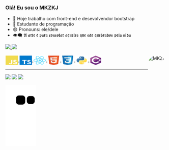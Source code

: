 ### Olá! Eu sou o MKZKJ 

- 🔭 Hoje trabalho com front-end e desevolvendor bootstrap
- 🌱 Estudante de programação 
- 😄 Pronouns: ele/dele
- 👁‍🗨 𝕬 𝖆𝖗𝖙𝖊 𝖊́ 𝖕𝖆𝖗𝖆 𝖈𝖔𝖓𝖘𝖔𝖑𝖆𝖗 𝖆𝖖𝖚𝖊𝖑𝖊𝖘 𝖖𝖚𝖊 𝖘𝖆̃𝖔 𝖖𝖚𝖊𝖇𝖗𝖆𝖉𝖔𝖘 𝖕𝖊𝖑𝖆 𝖛𝖎𝖉𝖆

<div>
  <a href="https://github.com/MKZKJ">
  <img height="180em" src="https://github-readme-stats.vercel.app/api?username=MisterK&show_icons=true&theme=dark&include_all_commits=true&count_private=true"/>
  <img height="180em" src="https://github-readme-stats.vercel.app/api/top-langs/?username=rafaballerini&layout=compact&langs_count=7&theme=dark"/>
</div>    
  
  <div style="display: inline_block"><br>
  <img align="center" alt="K" height="30" width="40" src="https://raw.githubusercontent.com/devicons/devicon/master/icons/javascript/javascript-plain.svg">
  <img align="center" alt="M" height="30" width="40" src="https://raw.githubusercontent.com/devicons/devicon/master/icons/typescript/typescript-plain.svg">
  <img align="center" alt="Z" height="30" width="40" src="https://raw.githubusercontent.com/devicons/devicon/master/icons/react/react-original.svg">
  <img align="center" alt="K" height="30" width="40" src="https://raw.githubusercontent.com/devicons/devicon/master/icons/html5/html5-original.svg">
  <img align="center" alt="M" height="30" width="40" src="https://raw.githubusercontent.com/devicons/devicon/master/icons/css3/css3-original.svg">
  <img align="center" alt="Z" height="30" width="40" src="https://raw.githubusercontent.com/devicons/devicon/master/icons/python/python-original.svg">
  <img align="center" alt="J" height="30" width="40" src="https://raw.githubusercontent.com/devicons/devicon/master/icons/csharp/csharp-original.svg">
  <img align="right" alt="MKZK" height="150" style="border-radius:50px;"
  src="https://media.discordapp.net/attachments/871867224120492042/949386915415744613/MKZK.png?width=473&height=473">
</div>
  
---
  
  <div> 
  <a href="" target="_blank"><img src="https://img.shields.io/badge/-Instagram-%23E4405F?style=for-the-badge&logo=instagram&logoColor=white" target="_blank"></a>
 <a href=
    target="_blank"><img src="https://img.shields.io/badge/Discord-7289DA?style=for-the-badge&logo=discord&logoColor=white" target="_blank"></a> 
  <a href="https://www.linkedin.com/in/mk-zk-9a091b233/" target="_blank"><img src="https://img.shields.io/badge/-LinkedIn-%230077B5?style=for-the-badge&logo=linkedin&logoColor=white" target="_blank"></a> 
 
  ![Snake animation](https://github.com/rafaballerini/rafaballerini/blob/output/github-contribution-grid-snake.svg)
 
</div>
